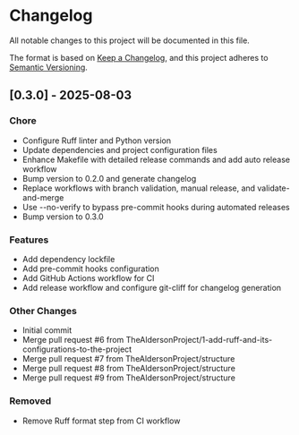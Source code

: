 # Changelog

All notable changes to this project will be documented in this file.

The format is based on [Keep a Changelog](https://keepachangelog.com/en/1.0.0/),
and this project adheres to [Semantic Versioning](https://semver.org/spec/v2.0.0.html).
## [0.3.0] - 2025-08-03

### Chore

- Configure Ruff linter and Python version
- Update dependencies and project configuration files
- Enhance Makefile with detailed release commands and add auto release workflow
- Bump version to 0.2.0 and generate changelog
- Replace workflows with branch validation, manual release, and validate-and-merge
- Use --no-verify to bypass pre-commit hooks during automated releases
- Bump version to 0.3.0


### Features

- Add dependency lockfile
- Add pre-commit hooks configuration
- Add GitHub Actions workflow for CI
- Add release workflow and configure git-cliff for changelog generation


### Other Changes

- Initial commit
- Merge pull request #6 from TheAldersonProject/1-add-ruff-and-its-configurations-to-the-project
- Merge pull request #7 from TheAldersonProject/structure
- Merge pull request #8 from TheAldersonProject/structure
- Merge pull request #9 from TheAldersonProject/structure


### Removed

- Remove Ruff format step from CI workflow


<!-- End of CHANGELOG.md file. -->
